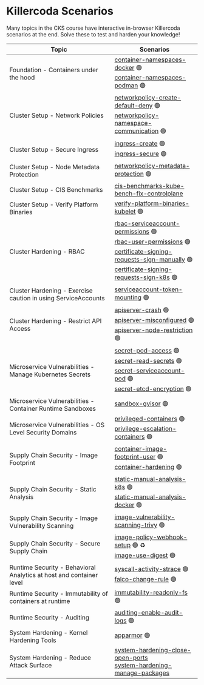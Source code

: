 # Killercoda Scenarios

Many topics in the CKS course have interactive in-browser Killercoda scenarios at the end. Solve these to test and harden your knowledge!

| Topic | Scenarios |
| -------- | ------- |
| Foundation - Containers under the hood | [container-namespaces-docker](https://killercoda.com/killer-shell-cks/scenario/container-namespaces-docker) 🟢 <br> [container-namespaces-podman](https://killercoda.com/killer-shell-cks/scenario/container-namespaces-podman) 🟢 |
| Cluster Setup - Network Policies | [networkpolicy-create-default-deny](https://killercoda.com/killer-shell-cks/scenario/networkpolicy-create-default-deny) 🟢 <br> [networkpolicy-namespace-communication](https://killercoda.com/killer-shell-cks/scenario/networkpolicy-namespace-communication) 🟢|
| Cluster Setup - Secure Ingress | [ingress-create](https://killercoda.com/killer-shell-cks/scenario/ingress-create) 🟢 <br> [ingress-secure](https://killercoda.com/killer-shell-cks/scenario/ingress-secure) 🟢|
| Cluster Setup - Node Metadata Protection | [networkpolicy-metadata-protection](https://killercoda.com/killer-shell-cks/scenario/networkpolicy-metadata-protection) 🟢|
| Cluster Setup - CIS Benchmarks | [cis-benchmarks-kube-bench-fix-controlplane](https://killercoda.com/killer-shell-cks/scenario/cis-benchmarks-kube-bench-fix-controlplane) ||
| Cluster Setup - Verify Platform Binaries | [verify-platform-binaries-kubelet](https://killercoda.com/killer-shell-cks/scenario/verify-platform-binaries-kubelet) 🟢|
| Cluster Hardening - RBAC | [rbac-serviceaccount-permissions](https://killercoda.com/killer-shell-cks/scenario/rbac-serviceaccount-permissions) 🟢 <br> [rbac-user-permissions](https://killercoda.com/killer-shell-cks/scenario/rbac-user-permissions) 🟢 <br> [certificate-signing-requests-sign-manually](https://killercoda.com/killer-shell-cks/scenario/certificate-signing-requests-sign-manually) 🟢 <br> [certificate-signing-requests-sign-k8s](https://killercoda.com/killer-shell-cks/scenario/certificate-signing-requests-sign-k8s) 🟢|
| Cluster Hardening - Exercise caution in using ServiceAccounts | [serviceaccount-token-mounting](https://killercoda.com/killer-shell-cks/scenario/serviceaccount-token-mounting) 🟢|
| Cluster Hardening - Restrict API Access | [apiserver-crash](https://killercoda.com/killer-shell-cks/scenario/apiserver-crash) 🟢<br> [apiserver-misconfigured](https://killercoda.com/killer-shell-cks/scenario/apiserver-misconfigured) 🟢 <br> [apiserver-node-restriction](https://killercoda.com/killer-shell-cks/scenario/apiserver-node-restriction) 🟢|
| Microservice Vulnerabilities - Manage Kubernetes Secrets | [secret-pod-access](https://killercoda.com/killer-shell-cks/scenario/secret-pod-access) 🟢<br> [secret-read-secrets](https://killercoda.com/killer-shell-cks/scenario/secret-read-secrets) 🟢<br> [secret-serviceaccount-pod](https://killercoda.com/killer-shell-cks/scenario/secret-serviceaccount-pod) 🟢<br> [secret-etcd-encryption](https://killercoda.com/killer-shell-cks/scenario/secret-etcd-encryption) 🟢|
| Microservice Vulnerabilities - Container Runtime Sandboxes | [sandbox-gvisor](https://killercoda.com/killer-shell-cks/scenario/sandbox-gvisor) 🟢|
| Microservice Vulnerabilities - OS Level Security Domains | [privileged-containers](https://killercoda.com/killer-shell-cks/scenario/privileged-containers) 🟢<br> [privilege-escalation-containers](https://killercoda.com/killer-shell-cks/scenario/privilege-escalation-containers) 🟢|
| Supply Chain Security - Image Footprint | [container-image-footprint-user](https://killercoda.com/killer-shell-cks/scenario/container-image-footprint-user) 🟢<br> [container-hardening](https://killercoda.com/killer-shell-cks/scenario/container-hardening) 🟢|
| Supply Chain Security - Static Analysis | [static-manual-analysis-k8s](https://killercoda.com/killer-shell-cks/scenario/static-manual-analysis-k8s) 🟢<br> [static-manual-analysis-docker](https://killercoda.com/killer-shell-cks/scenario/static-manual-analysis-docker) 🟢 |
| Supply Chain Security - Image Vulnerability Scanning | [image-vulnerability-scanning-trivy](https://killercoda.com/killer-shell-cks/scenario/image-vulnerability-scanning-trivy) 🟢|
| Supply Chain Security - Secure Supply Chain | [image-policy-webhook-setup](https://killercoda.com/killer-shell-cks/scenario/image-policy-webhook-setup) 🟢 ♻️<br> [image-use-digest](https://killercoda.com/killer-shell-cks/scenario/image-use-digest) 🟢|
| Runtime Security - Behavioral Analytics at host and container level | [syscall-activity-strace](https://killercoda.com/killer-shell-cks/scenario/syscall-activity-strace) 🟢<br> [falco-change-rule](https://killercoda.com/killer-shell-cks/scenario/falco-change-rule) 🟢|
| Runtime Security - Immutability of containers at runtime | [immutability-readonly-fs](https://killercoda.com/killer-shell-cks/scenario/immutability-readonly-fs) 🟢|
| Runtime Security - Auditing | [auditing-enable-audit-logs](https://killercoda.com/killer-shell-cks/scenario/auditing-enable-audit-logs) 🟢|
| System Hardening - Kernel Hardening Tools | [apparmor](https://killercoda.com/killer-shell-cks/scenario/apparmor) 🟢|
| System Hardening - Reduce Attack Surface | [system-hardening-close-open-ports](https://killercoda.com/killer-shell-cks/scenario/system-hardening-close-open-ports) <br> [system-hardening-manage-packages](https://killercoda.com/killer-shell-cks/scenario/system-hardening-manage-packages) |
